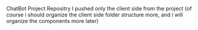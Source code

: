 ChatBot Project Repositry 
I pushed only the client side from the project (of course i should organize the client side folder structure more, and i will organize the components more later)
